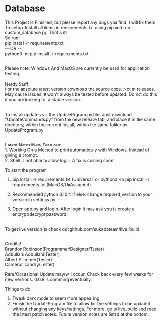 # Database
This Project is Finished, but please report any bugs you find. I will fix them.
To setup. Install all items in requirements.txt using pip and run custom_database.py. That's it!
<br> So run:
<br>pip install -r requirements.txt
<br> -- OR --
<br>python3 -m pip install -r requirements.txt

<br>Please note: Windows And MacOS are currently be used for application testing.
<br><br>Nerdy Stuff:<br>For the absolute latest version download the source code. Not in releases. May cause issues. It won't always be tested before updated. Do not do this if you are looking for a stable version.

<br> To Install updates via the UpdatePrgram.py file. Just download "UpdateCommands.py" from the new release tab, and place it in the same directory; within the current install, within the same folder as UpdateProgram.py

<br>Latest Notes/New Features:
<br>1. Working On a Method to print automatically with Windows. Instead of giving a prompt.
<br>2. Shell is not able to allow login. A fix is coming soon!

To start the program:
1. pip install -r requirements.txt (Universal) or python3 -m pip install -r requirements.txt (MacOS/UnAssigned)

2. Recommended python 3.10.?. if else: change required_version to your version in settings.py

3. Open app.py and login. After login it may ask you to create a encrypt/decrypt password.


<br>To get live version(s) check out github.com/sukadateam/live_build

<br> Credits!
<br> Brandon Robinson(Programmer/Designer/Tester)
<br> Adbullahi Adbullahi(Tester)
<br> Albert Plummer(Tester)
<br> Cameron Landry(Tester)


Rare/Occasional Update may/will occur. Check back every few weeks for new versions. 0.6.8 is comming eventually.


Things to do:
  1. Tweak dark mode to seem more appealling
  2. Finish the UpdateProgram file to allow for the settings to be updated without changing any keys/settings.
  For more, go to live_build and read the latest patch notes. Future version notes are listed at the bottom.
